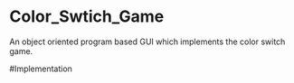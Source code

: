 # Color_Swtich_Game

An object oriented program based GUI which implements the color switch game.

#Implementation
